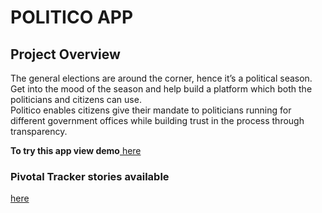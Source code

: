 <h1>POLITICO APP</h1>


<h2>Project Overview</h2> 

The general elections are around the corner, hence it’s a political season. Get into the mood of 
the season and help build a platform which both the politicians and citizens can use.  
Politico enables citizens give their mandate to politicians running for different government offices 
while building trust in the process through transparency. 

<b>To try this app view demo</b><a href="https://francis-mwas.github.io/politico-app/UI">   here</a>

<h3>Pivotal Tracker stories available </h3><a href="https://www.pivotaltracker.com/n/projects/2241744"> here</a>

